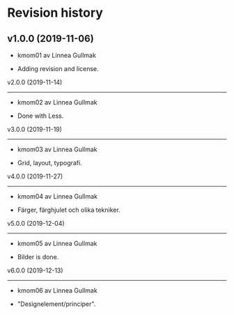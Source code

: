 Revision history
=====================

v1.0.0 (2019-11-06)
-------------------

* kmom01 av Linnea Gullmak

* Adding revision and license.




v2.0.0 (2019-11-14)

-------------------

* kmom02 av Linnea Gullmak

* Done with Less.





v3.0.0 (2019-11-19)

-------------------

* kmom03 av Linnea Gullmak

* Grid, layout, typografi.





v4.0.0 (2019-11-27)

-------------------

* kmom04 av Linnea Gullmak

* Färger, färghjulet och olika tekniker.






v5.0.0 (2019-12-04)

-------------------

* kmom05 av Linnea Gullmak

* Bilder is done.







v6.0.0 (2019-12-13)

-------------------

* kmom06 av Linnea Gullmak

* "Designelement/principer".
